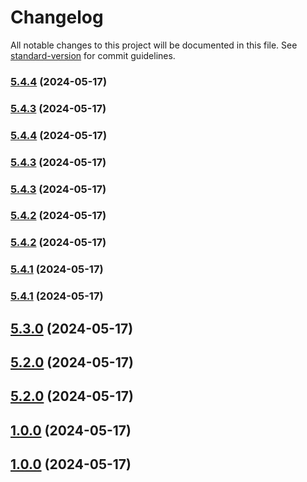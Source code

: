 # Changelog

All notable changes to this project will be documented in this file. See [standard-version](https://github.com/conventional-changelog/standard-version) for commit guidelines.

### [5.4.4](https://github.com/quinnpertuit/panel-test/compare/@template/basic@5.4.4...@template/basic@5.4.4) (2024-05-17)

### [5.4.3](https://github.com/quinnpertuit/panel-test/compare/@template/basic@5.4.4...@template/basic@5.4.3) (2024-05-17)

### [5.4.4](https://github.com/quinnpertuit/panel-test/compare/@template/basic@5.4.3...@template/basic@5.4.4) (2024-05-17)

### [5.4.3](https://github.com/quinnpertuit/panel-test/compare/@template/basic@5.4.3...@template/basic@5.4.3) (2024-05-17)

### [5.4.3](https://github.com/quinnpertuit/panel-test/compare/@template/basic@5.4.2...@template/basic@5.4.3) (2024-05-17)

### [5.4.2](https://github.com/quinnpertuit/panel-test/compare/@template/basic@5.4.2...@template/basic@5.4.2) (2024-05-17)

### [5.4.2](https://github.com/quinnpertuit/panel-test/compare/@template/basic@5.4.1...@template/basic@5.4.2) (2024-05-17)

### [5.4.1](https://github.com/quinnpertuit/panel-test/compare/@template/basic@5.4.1...@template/basic@5.4.1) (2024-05-17)

### [5.4.1](https://github.com/quinnpertuit/panel-test/compare/@template/basic@5.3.0...@template/basic@5.4.1) (2024-05-17)

## [5.3.0](https://github.com/quinnpertuit/panel-test/compare/@template/basic@5.2.0...@template/basic@5.3.0) (2024-05-17)

## [5.2.0](https://github.com/quinnpertuit/panel-test/compare/@template/basic@5.2.0...@template/basic@5.2.0) (2024-05-17)

## [5.2.0](https://github.com/quinnpertuit/panel-test/compare/@template/basic@1.0.0...@template/basic@5.2.0) (2024-05-17)

## [1.0.0](https://github.com/quinnpertuit/panel-test/compare/@template/basic@1.0.0...@template/basic@1.0.0) (2024-05-17)

## [1.0.0](https://github.com/quinnpertuit/panel-test/compare/@template/basic@4.0.0...@template/basic@1.0.0) (2024-05-17)
